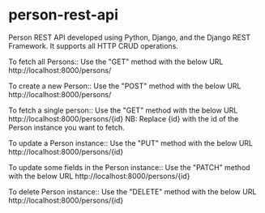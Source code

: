# person-rest-api
Person REST API developed using Python, Django, and the Django REST Framework.
It supports all HTTP CRUD operations.

To fetch all Persons::
Use the "GET" method with the below URL
http://localhost:8000/persons/

To create a new Person::
Use the "POST" method with the below URL
http://localhost:8000/persons/

To fetch a single person::
Use the "GET" method with the below URL
http://localhost:8000/persons/{id}
NB: Replace {id} with the id of the Person instance you want to fetch.

To update a Person instance::
Use the "PUT" method with the below URL
http://localhost:8000/persons/{id}

To update some fields in the Person instance::
Use the "PATCH" method with the below URL
http://localhost:8000/persons/{id}

To delete Person instance::
Use the "DELETE" method with the below URL
http://localhost:8000/persons/{id}
